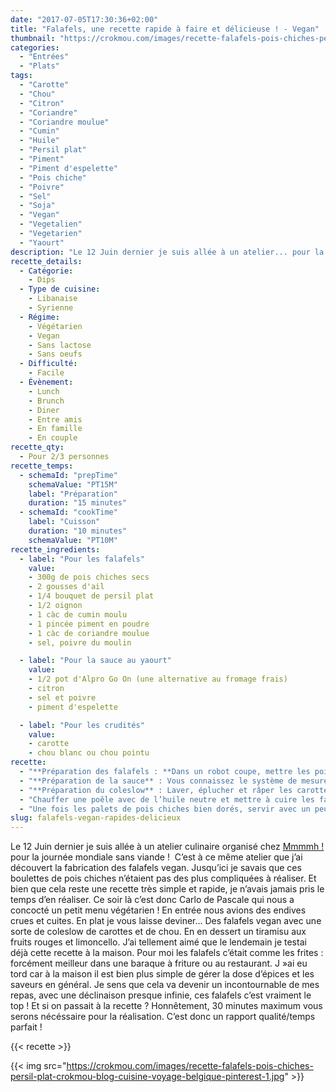 ```yaml
---
date: "2017-07-05T17:30:36+02:00"
title: "Falafels, une recette rapide à faire et délicieuse ! - Vegan"
thumbnail: "https://crokmou.com/images/recette-falafels-pois-chiches-persil-plat-crokmou-blog-cuisine-voyage-belgique.jpg"
categories:
  - "Entrées"
  - "Plats"
tags:
  - "Carotte"
  - "Chou"
  - "Citron"
  - "Coriandre"
  - "Coriandre moulue"
  - "Cumin"
  - "Huile"
  - "Persil plat"
  - "Piment"
  - "Piment d'espelette"
  - "Pois chiche"
  - "Poivre"
  - "Sel"
  - "Soja"
  - "Vegan"
  - "Vegetalien"
  - "Vegetarien"
  - "Yaourt"
description: "Le 12 Juin dernier je suis allée à un atelier... pour la journée mondiale sans viande ! C'est là que j'ai découvert la fabrication des falafels vegan."
recette_details:
  - Catégorie:
    - Dips
  - Type de cuisine:
    - Libanaise
    - Syrienne
  - Régime:
    - Végétarien
    - Vegan
    - Sans lactose
    - Sans oeufs
  - Difficulté:
    - Facile
  - Évènement:
    - Lunch
    - Brunch
    - Diner
    - Entre amis
    - En famille
    - En couple
recette_qty:
  - Pour 2/3 personnes
recette_temps:
  - schemaId: "prepTime"
    schemaValue: "PT15M"
    label: "Préparation"
    duration: "15 minutes"
  - schemaId: "cookTime"
    label: "Cuisson"
    duration: "10 minutes"
    schemaValue: "PT10M"
recette_ingredients:
  - label: "Pour les falafels"
    value:
    - 300g de pois chiches secs
    - 2 gousses d'ail
    - 1/4 bouquet de persil plat
    - 1/2 oignon
    - 1 càc de cumin moulu
    - 1 pincée piment en poudre
    - 1 càc de coriandre moulue
    - sel, poivre du moulin

  - label: "Pour la sauce au yaourt"
    value:
    - 1/2 pot d'Alpro Go On (une alternative au fromage frais)
    - citron
    - sel et poivre
    - piment d'espelette

  - label: "Pour les crudités"
    value:
    - carotte
    - chou blanc ou chou pointu
recette:
  - "**Préparation des falafels : **Dans un robot coupe, mettre les pois chiches bien secs, l’ail, l’oignon, le persil plat et les épices. Mixer jusqu’à obtenir une pâte qui se compacte facilement. Ne pas hésiter à rectifier l’assaisonnement : sel, poivre et autres épices. Si la mixture est trop sèche et ne s’agglomère pas continuer de mixer et ajouter un filet de jus de citron. Si au contraire la préparation semble trop humide, ajouter un peu de farine (de pois chiches c’est encore mieux). Former des petits palets de pâte et réserver"
  - "**Préparation de la sauce** : Vous connaissez le système de mesure « à l’oeil » ? Bien, c’est cette unité que l’on va utiliser ici ! Mélanger le yaourt, ajouter du jus de citron, du sel, du poivre et le piment. Mélanger et ajuster. – Avec le produit Alpro, j’ai dû ajouter beaucoup de jus de citron pour casser ce côté sucré encore bien trop présent -. Réserver au frais"
  - "**Préparation du coleslow** : Laver, éplucher et râper les carottes râpées. Ajouter ensuite le chou finement ciselé. Mélanger les crudités avec un peu de sauce au yaourt"
  - "Chauffer une poêle avec de l’huile neutre et mettre à cuire les falafels"
  - "Une fois les palets de pois chiches bien dorés, servir avec un peu de sauce yaourt et les crudités !     Rien ne vous empêche également de manger vos falafels avec une petite [salade de chou blanc à la Japonaise](http://www.crokmou.com/2014/09/salade-de-chou-blanc-japonaise), c’est frais et absolument parfait pour l’été !"
slug: falafels-vegan-rapides-delicieux
---
```


Le 12 Juin dernier je suis allée à un atelier culinaire organisé chez [Mmmmh !](http://www.mmmmh.be/) pour la journée mondiale sans viande !  C’est à ce même atelier que j’ai découvert la fabrication des falafels vegan. Jusqu’ici je savais que ces boulettes de pois chiches n’étaient pas des plus compliquées à réaliser. Et bien que cela reste une recette très simple et rapide, je n’avais jamais pris le temps d’en réaliser. Ce soir là c’est donc Carlo de Pascale qui nous a concocté un petit menu végétarien ! En entrée nous avions des endives crues et cuites. En plat je vous laisse deviner… Des falafels vegan avec une sorte de coleslow de carottes et de chou. En en dessert un tiramisu aux fruits rouges et limoncello. J’ai tellement aimé que le lendemain je testai déjà cette recette à la maison. Pour moi les falafels c’était comme les frites : forcément meilleur dans une baraque à friture ou au restaurant. J »ai eu tord car à la maison il est bien plus simple de gérer la dose d’épices et les saveurs en général. Je sens que cela va devenir un incontournable de mes repas, avec une déclinaison presque infinie, ces falafels c’est vraiment le top ! Et si on passait à la recette ? Honnêtement, 30 minutes maximum vous serons nécéssaire pour la réalisation. C’est donc un rapport qualité/temps parfait !  

{{< recette >}}

{{< img src="https://crokmou.com/images/recette-falafels-pois-chiches-persil-plat-crokmou-blog-cuisine-voyage-belgique-pinterest-1.jpg" >}}
